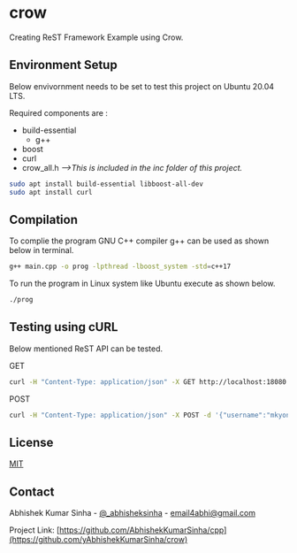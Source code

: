 # crow
Creating ReST Framework Example using Crow.

## Environment Setup
Below envivornment needs to be set to test this project on Ubuntu 20.04 LTS.

Required components are :
- build-essential
  - g++
- boost
- curl
- crow_all.h      _-->This is included in the inc folder of this project._


```bash
sudo apt install build-essential libboost-all-dev
sudo apt install curl
```

## Compilation

To complie the program GNU C++ compiler g++ can be used as shown below in terminal.

```bash
g++ main.cpp -o prog -lpthread -lboost_system -std=c++17
```
To run the program in Linux system like Ubuntu execute as shown below.

```bash
./prog
```

## Testing using cURL
Below mentioned ReST API can be tested.

GET
```bash
curl -H "Content-Type: application/json" -X GET http://localhost:18080
```

POST
```bash
curl -H "Content-Type: application/json" -X POST -d '{"username":"mkyong","password":"abc"}' http://localhost:18080/signup
```

## License
[MIT](https://choosealicense.com/licenses/mit/)

<!-- CONTACT -->
## Contact

Abhishek Kumar Sinha - [@_abhisheksinha](https://twitter.com/_abhisheksinha) - email4abhi@gmail.com

Project Link: [https://github.com/AbhishekKumarSinha/cpp](https://github.com/yAbhishekKumarSinha/crow)
